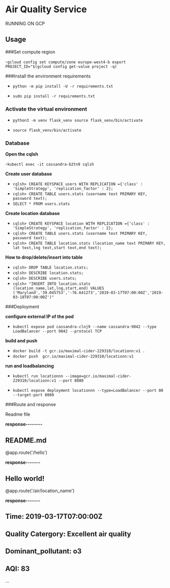 # Air Quality Service
RUNNING ON GCP


## Usage


###Set compute region
 


-`gcloud config set compute/zone europe-west4-b export PROJECT_ID="$(gcloud config get-value project -q)` 
 

###Install the environment requirements


- `python -m pip install -U -r requirements.txt ` 

- `sudo pip install -r requirements.txt `


### Activate the virtual environment

- `python3 -m venv flask_venv source flask_venv/bin/activate`

- `source flask_venv/bin/activate`




### Database

**Open the cqlsh**

-`kubectl exec -it cassandra-b2tn9 cqlsh`



**Create user database**

- `cqlsh> CREATE KEYSPACE users WITH REPLICATION ={'class' : 'SimpleStrategy', 'replication_factor' : 2};`  
- `cqlsh> CREATE TABLE users.stats (username text PRIMARY KEY, password text);`  
- `SELECT * FROM users.stats`  


**Create location database**

- `cqlsh> CREATE KEYSPACE location WITH REPLICATION ={'class' : 'SimpleStrategy', 'replication_factor' : 2};`  
- `cqlsh> CREATE TABLE users.stats (username text PRIMARY KEY, password text);`  
- `cqlsh> CREATE TABLE location.stats (location_name text PRIMARY KEY, lat text,lng text,start text,end text);`  


**How to drop/delete/insert into table**


- `cqlsh> DROP TABLE location.stats;`  
- `cqlsh> DESCRIBE location.stats;`  
- `cqlsh> DESCRIBE users.stats;` 
- `cqlsh> "INSERT INTO location.stats (location_name,lat,lng,start,end) VALUES ('Maryland','39.045753','-76.641273','2019-03-17T07:00:00Z','2019-03-18T07:00:00Z')"` 




###Deployment


**configure external IP of the pod**


- `kubectl expose pod cassandra-clnj9 --name cassandra-9042 --type LoadBalancer --port 9042 --protocol TCP`  




**build and push**

- `docker build -t gcr.io/maximal-cider-229310/locationn:v1 .`
- `docker push  gcr.io/maximal-cider-229310/locationn:v1`



**run and loadbalancing**

- `kubectl run locationnn --image=gcr.io/maximal-cider-229310/locationn:v1 --port 8080`

- `kubectl expose deployment locationnn --type=LoadBalancer --port 80 --target-port 8080`






###Route and response 

Readme file


**response--------**
<h2>README.md</h2>


 
@app.route('/hello')

**response-------**
 
<h2>Hello world!</h2>




@app.route('/air/location_name')



**response-------**

<h2>Time: 2019-03-17T07:00:00Z</h2>

<h2>Quality Catergory: Excellent air quality</h2>

<h2>Dominant_pollutant: o3 </h2>

<h2>AQI: 83</h2>



...




 







